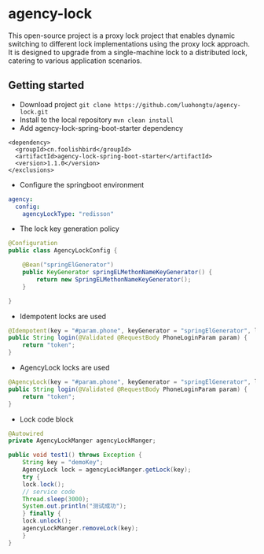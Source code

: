 # agency-lock

This open-source project is a proxy lock project that enables dynamic switching to different lock implementations using
the proxy lock approach. It is designed to upgrade from a single-machine lock to a distributed lock, catering to various
application scenarios.

## Getting started

- Download project
  `git clone https://github.com/luohongtu/agency-lock.git`
- Install to the local repository
  `mvn clean install`
- Add agency-lock-spring-boot-starter dependency

```pom
<dependency>
  <groupId>cn.foolishbird</groupId>
  <artifactId>agency-lock-spring-boot-starter</artifactId>
  <version>1.1.0</version>
</exclusions>

```
- Configure the springboot environment
```yml
agency:
  config:
    agencyLockType: "redisson"
```
- The lock key generation policy
```java
@Configuration
public class AgencyLockConfig {

    @Bean("springElGenerator")
    public KeyGenerator springELMethonNameKeyGenerator() {
        return new SpringELMethonNameKeyGenerator();
    }

}
```
- Idempotent locks are used
```java
@Idempotent(key = "#param.phone", keyGenerator = "springElGenerator", leaseTime = 6)
public String login(@Validated @RequestBody PhoneLoginParam param) {
    return "token";
}
```

- AgencyLock locks are used
```java
@AgencyLock(key = "#param.phone", keyGenerator = "springElGenerator", leaseTime = 6)
public String login(@Validated @RequestBody PhoneLoginParam param) {
    return "token";
}
```

- Lock code block
```java
@Autowired
private AgencyLockManger agencyLockManger;

public void test1() throws Exception {
    String key = "demoKey";
    AgencyLock lock = agencyLockManger.getLock(key);
    try {
    lock.lock();
    // service code
    Thread.sleep(3000);
    System.out.println("测试成功");
    } finally {
    lock.unlock();
    agencyLockManger.removeLock(key);
    }
}
```
